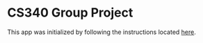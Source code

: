 # CS340 Group Project
This app was initialized by following the instructions located
[here](https://github.com/osu-cs340-ecampus/nodejs-starter-app).

